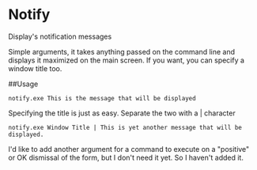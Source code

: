 # Notify
Display's notification messages

Simple arguments, it takes anything passed on the command line and displays it maximized on the main screen. If you want, you can specify a window title too.

##Usage
```
notify.exe This is the message that will be displayed
```
Specifying the title is just as easy. Separate the two with a | character
```
notify.exe Window Title | This is yet another message that will be displayed.
```

I'd like to add another argument for a command to execute on a "positive" or OK dismissal of the form, but I don't need it yet. So I haven't added it.
